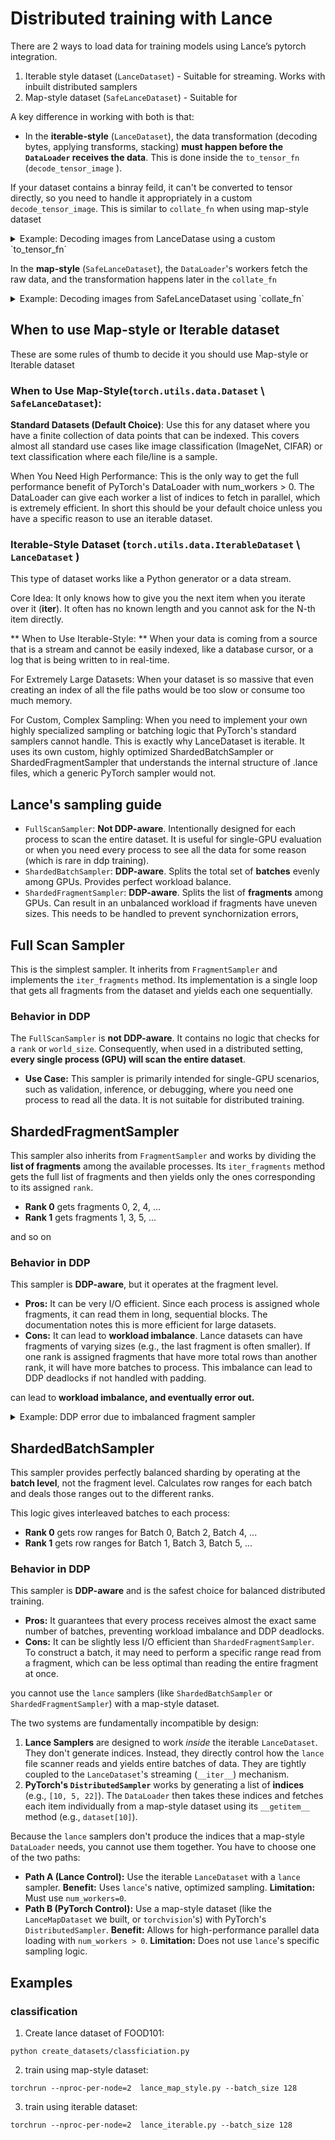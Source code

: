 # Distributed training with Lance

There are 2 ways to load data for training models using Lance’s pytorch integration. 

1. Iterable style dataset (`LanceDataset`) - Suitable for streaming. Works with inbuilt distributed samplers
2. Map-style dataset (`SafeLanceDataset`) - Suitable for

A key difference in working with both is that:

- In the **iterable-style** (`LanceDataset`), the data transformation (decoding bytes, applying transforms, stacking) **must happen before the `DataLoader` receives the data**. This is done inside the `to_tensor_fn` (`decode_tensor_image` ).

If your dataset contains a binray feild, it can't be converted to tensor directly, so you need to handle it appropriately in a custom
`decode_tensor_image`. This is similar to `collate_fn` when using map-style dataset
<details>
<summary>Example: Decoding images from LanceDatase using a custom `to_tensor_fn` </summary>

```python
def decode_tensor_image(batch, **kwargs):
    images = []
    labels = []
    for item in batch.to_pylist():
        img = Image.open(io.BytesIO(item["image"])).convert("RGB")
        img = _food101_transform(img)
        images.append(img)
        labels.append(item["label"])
    batch = {
        "image": torch.stack(images),
        "label": torch.tensor(labels, dtype=torch.long)
    }
    return batch

  ds = LanceDataset(
        dataset_path,
        to_tensor_fn=decode_tensor_image,
        batch_size=batch_size,
        sampler=sampler
    )
```

</details>

In the **map-style** (`SafeLanceDataset`), the `DataLoader`'s workers fetch the raw data, and the transformation happens later in the `collate_fn`

<details>
<summary>Example: Decoding images from SafeLanceDataset using `collate_fn` </summary>

```python
from lance.torch.data import SafeLanceDataset, get_safe_loader

def collate_fn(batch_of_dicts):
    """
    Collates a list of dictionaries from SafeLanceDataset into a single batch.
    This function handles decoding the image bytes and applying transforms.
    """
    images = []
    labels = []
    
    transform = transforms.Compose([
        transforms.Resize((224, 224)),
        transforms.ToTensor(),
    ])

    for item in batch_of_dicts:
        image_bytes = item["image"]
        img = Image.open(io.BytesIO(image_bytes)).convert("RGB")
        img_tensor = transform(img)
        images.append(img_tensor)
        labels.append(item["label"])
        
    return {
        "image": torch.stack(images),
        "label": torch.tensor(labels, dtype=torch.long)
    }

    loader = get_safe_loader(
        dataset,
        batch_size=args.batch_size,
        sampler=sampler,
        shuffle=(sampler is None),
        num_workers=args.num_workers,
        collate_fn=collate_fn,
        pin_memory=True,
        persistent_workers=True
    )
```
</details>


## When to use Map-style or Iterable dataset
These are some rules of thumb to decide it you should use Map-style or Iterable dataset

### When to Use Map-Style(`torch.utils.data.Dataset` \ `SafeLanceDataset`):

**Standard Datasets (Default Choice)**: Use this for any dataset where you have a finite collection of data points that can be indexed. This covers almost all standard use cases like image classification (ImageNet, CIFAR) or text classification where each file/line is a sample.

When You Need High Performance: This is the only way to get the full performance benefit of PyTorch's DataLoader with num_workers > 0. The DataLoader can give each worker a list of indices to fetch in parallel, which is extremely efficient.
In short this should be your default choice unless you have a specific reason to use an iterable dataset.

### Iterable-Style Dataset (`torch.utils.data.IterableDataset` \ `LanceDataset` )
This type of dataset works like a Python generator or a data stream.

Core Idea: It only knows how to give you the next item when you iterate over it (__iter__). It often has no known length and you cannot ask for the N-th item directly.

** When to Use Iterable-Style: **
When your data is coming from a source that is a stream and cannot be easily indexed, like a database cursor, or a log that is being written to in real-time.

For Extremely Large Datasets: When your dataset is so massive that even creating an index of all the file paths would be too slow or consume too much memory.

For Custom, Complex Sampling: When you need to implement your own highly specialized sampling or batching logic that PyTorch's standard samplers cannot handle. This is exactly why LanceDataset is iterable. It uses its own custom, highly optimized ShardedBatchSampler or ShardedFragmentSampler that understands the internal structure of .lance files, which a generic PyTorch sampler would not.

## Lance's sampling guide

- `FullScanSampler`: **Not DDP-aware**. Intentionally designed for each process to scan the entire dataset. It is useful for single-GPU evaluation or when you need every process to see all the data for some reason (which is rare in ddp training).
- `ShardedBatchSampler`: **DDP-aware**. Splits the total set of **batches** evenly among GPUs. Provides perfect workload balance.
- `ShardedFragmentSampler`: **DDP-aware**. Splits the list of **fragments** among GPUs. Can result in an unbalanced workload if fragments have uneven sizes. This needs to be handled to prevent synchornization errors,

## Full Scan Sampler

This is the simplest sampler. It inherits from `FragmentSampler` and implements the `iter_fragments` method. Its implementation is a single loop that gets all fragments from the dataset and yields each one sequentially.

### Behavior in DDP

The `FullScanSampler` is **not DDP-aware**. It contains no logic that checks for a `rank` or `world_size`. Consequently, when used in a distributed setting, **every single process (GPU) will scan the entire dataset**.

- **Use Case:** This sampler is primarily intended for single-GPU scenarios, such as validation, inference, or debugging, where you need one process to read all the data. It is not suitable for distributed training.

## ShardedFragmentSampler

This sampler also inherits from `FragmentSampler` and works by dividing the **list of fragments** among the available processes. Its `iter_fragments` method gets the full list of fragments and then yields only the ones corresponding to its assigned `rank`.

- **Rank 0** gets fragments 0, 2, 4, ...
- **Rank 1** gets fragments 1, 3, 5, ...

and so on

### Behavior in DDP

This sampler is **DDP-aware**, but it operates at the fragment level.

- **Pros:** It can be very I/O efficient. Since each process is assigned whole fragments, it can read them in long, sequential blocks. The documentation notes this is more efficient for large datasets.
- **Cons:** It can lead to **workload imbalance**. Lance datasets can have fragments of varying sizes (e.g., the last fragment is often smaller). If one rank is assigned fragments that have more total rows than another rank, it will have more batches to process. This imbalance can lead to DDP deadlocks if not handled with padding.


can lead to **workload imbalance, and eventually error out.** 

<details>
<summary>Example: DDP error due to imbalanced fragment sampler </summary>

```python

Epoch 1/10: 300it [07:12,  1.44s/it, loss=1.07]  
[Epoch 0] Loss: 980.4352, Epoch Time: 432.61s
Epoch 2/10: 133it [03:17,  1.48s/it, loss=5.98]
Epoch 2/10: 300it [07:24,  1.48s/it, loss=2.49]
[Epoch 1] Loss: 1200.9648, Epoch Time: 444.51s
Epoch 3/10: 300it [07:22,  1.48s/it, loss=3.24]
[Epoch 2] Loss: 1324.9992, Epoch Time: 442.84s
Epoch 4/10: 300it [07:23,  1.48s/it, loss=3.69]
[Epoch 3] Loss: 1371.6891, Epoch Time: 443.10s
Epoch 5/10: 300it [07:23,  1.48s/it, loss=3.91]
[Epoch 4] Loss: 1384.9732, Epoch Time: 443.12s, Val Acc: 0.0196
Epoch 6/10: 300it [07:24,  1.48s/it, loss=3.94]
[Epoch 5] Loss: 1388.0216, Epoch Time: 444.14s
Epoch 7/10: 300it [07:24,  1.48s/it, loss=4]   
[Epoch 6] Loss: 1388.9526, Epoch Time: 444.02s
Epoch 8/10: 300it [07:24,  1.48s/it, loss=3.99]
[Epoch 7] Loss: 1388.8115, Epoch Time: 444.43s
Epoch 9/10: 300it [07:24,  1.48s/it, loss=2.29]
[Epoch 8] Loss: 1314.3089, Epoch Time: 444.65s
Epoch 9/10: 300it [07:24,  1.48s/it, loss=2.29]]
[Epoch 8] Loss: 1314.3089, Epoch Time: 444.65s
Epoch 10/10: 240it [05:55,  1.47s/it, loss=5.46][rank0]:[E709 17:05:38.162555850 ProcessGroupNCCL.cpp:632] [Rank 0] Watchdog caught collective operation timeout: WorkNCCL(SeqNum=20585, OpType=ALLREDUCE, NumelIn=1259621, NumelOut=1259621, Timeout(ms)=600000) ran for 600000 milliseconds before timing out.
[rank0]:[E709 17:05:38.162814866 ProcessGroupNCCL.cpp:2271] [PG ID 0 PG GUID 0(default_pg) Rank 0]  failure detected by watchdog at work sequence id: 20585 PG status: last enqueued work: 20589, last completed work: 20584
[rank0]:[E709 17:05:38.162832798 ProcessGroupNCCL.cpp:670] Stack trace of the failed collective not found, potentially because FlightRecorder is disabled. You can enable it by setting TORCH_NCCL_TRACE_BUFFER_SIZE to a non-zero value.
[rank0]:[E709 17:05:38.162895613 ProcessGroupNCCL.cpp:2106] [PG ID 0 PG GUID 0(default_pg) Rank 0] First PG on this rank to signal dumping.
[rank0]:[E709 17:05:38.482119928 ProcessGroupNCCL.cpp:1746] [PG ID 0 PG GUID 0(default_pg) Rank 0] Received a dump signal due to a collective timeout from this local rank and we will try our best to dump the debug info. Last enqueued NCCL work: 20589, last completed NCCL work: 20584.This is most likely caused by incorrect usages of collectives, e.g., wrong sizes used across ranks, the order of collectives is not same for all ranks or the scheduled collective, for some reason, didn't run. Additionally, this can be caused by GIL deadlock or other reasons such as network errors or bugs in the communications library (e.g. NCCL), etc. 
[rank0]:[E709 17:05:38.482326987 ProcessGroupNCCL.cpp:1536] [PG ID 0 PG GUID 0(default_pg) Rank 0] ProcessGroupNCCL preparing to dump debug info. Include stack trace: 1
Epoch 10/10: 241it [15:55, 181.19s/it, loss=5.09][rank0]:[E709 17:05:39.081662161 ProcessGroupNCCL.cpp:684] [Rank 0] Some NCCL operations have failed or timed out. Due to the asynchronous nature of CUDA kernels, subsequent GPU operations might run on corrupted/incomplete data.
[rank0]:[E709 17:05:39.081690629 ProcessGroupNCCL.cpp:698] [Rank 0] To avoid data inconsistency, we are taking the entire process down.
[rank0]:[E709 17:05:39.083402482 ProcessGroupNCCL.cpp:1899] [PG ID 0 PG GUID 0(default_pg) Rank 0] Process group watchdog thread terminated with exception: [Rank 0] Watchdog caught collective operation timeout: WorkNCCL(SeqNum=20585, OpType=ALLREDUCE, NumelIn=1259621, NumelOut=1259621, Timeout(ms)=600000) ran for 600000 milliseconds before timing out.
Exception raised from checkTimeout at /pytorch/torch/csrc/distributed/c10d/ProcessGroupNCCL.cpp:635 (most recent call first):
frame #0: c10::Error::Error(c10::SourceLocation, std::__cxx11::basic_string<char, std::char_traits<char>, std::allocator<char> >) + 0x98 (0x7f92e62535e8 in /opt/conda/lib/python3.10/site-packages/torch/lib/libc10.so)
frame #1: c10d::ProcessGroupNCCL::WorkNCCL::checkTimeout(std::optional<std::chrono::duration<long, std::ratio<1l, 1000l> > >) + 0x23d (0x7f92e756ea6d in /opt/conda/lib/python3.10/site-packages/torch/lib/libtorch_cuda.so)
frame #2: c10d::ProcessGroupNCCL::watchdogHandler() + 0xc80 (0x7f92e75707f0 in /opt/conda/lib/python3.10/site-packages/torch/lib/libtorch_cuda.so)
frame #3: c10d::ProcessGroupNCCL::ncclCommWatchdog() + 0x14d (0x7f92e7571efd in /opt/conda/lib/python3.10/site-packages/torch/lib/libtorch_cuda.so)
frame #4: <unknown function> + 0xd8198 (0x7f92d7559198 in /opt/conda/bin/../lib/libstdc++.so.6)
frame #5: <unknown function> + 0x7ea7 (0x7f933d48dea7 in /usr/lib/x86_64-linux-gnu/libpthread.so.0)
frame #6: clone + 0x3f (0x7f933d25eadf in /usr/lib/x86_64-linux-gnu/libc.so.6)

terminate called after throwing an instance of 'c10::DistBackendError'
  what():  [PG ID 0 PG GUID 0(default_pg) Rank 0] Process group watchdog thread terminated with exception: [Rank 0] Watchdog caught collective operation timeout: WorkNCCL(SeqNum=20585, OpType=ALLREDUCE, NumelIn=1259621, NumelOut=1259621, Timeout(ms)=600000) ran for 600000 milliseconds before timing out.
Exception raised from checkTimeout at /pytorch/torch/csrc/distributed/c10d/ProcessGroupNCCL.cpp:635 (most recent call first):
frame #0: c10::Error::Error(c10::SourceLocation, std::__cxx11::basic_string<char, std::char_traits<char>, std::allocator<char> >) + 0x98 (0x7f92e62535e8 in /opt/conda/lib/python3.10/site-packages/torch/lib/libc10.so)
frame #1: c10d::ProcessGroupNCCL::WorkNCCL::checkTimeout(std::optional<std::chrono::duration<long, std::ratio<1l, 1000l> > >) + 0x23d (0x7f92e756ea6d in /opt/conda/lib/python3.10/site-packages/torch/lib/libtorch_cuda.so)
frame #2: c10d::ProcessGroupNCCL::watchdogHandler() + 0xc80 (0x7f92e75707f0 in /opt/conda/lib/python3.10/site-packages/torch/lib/libtorch_cuda.so)
frame #3: c10d::ProcessGroupNCCL::ncclCommWatchdog() + 0x14d (0x7f92e7571efd in /opt/conda/lib/python3.10/site-packages/torch/lib/libtorch_cuda.so)
frame #4: <unknown function> + 0xd8198 (0x7f92d7559198 in /opt/conda/bin/../lib/libstdc++.so.6)
frame #5: <unknown function> + 0x7ea7 (0x7f933d48dea7 in /usr/lib/x86_64-linux-gnu/libpthread.so.0)
frame #6: clone + 0x3f (0x7f933d25eadf in /usr/lib/x86_64-linux-gnu/libc.so.6)

Exception raised from ncclCommWatchdog at /pytorch/torch/csrc/distributed/c10d/ProcessGroupNCCL.cpp:1905 (most recent call first):
frame #0: c10::Error::Error(c10::SourceLocation, std::__cxx11::basic_string<char, std::char_traits<char>, std::allocator<char> >) + 0x98 (0x7f92e62535e8 in /opt/conda/lib/python3.10/site-packages/torch/lib/libc10.so)
frame #1: <unknown function> + 0x11b4abe (0x7f92e7540abe in /opt/conda/lib/python3.10/site-packages/torch/lib/libtorch_cuda.so)
frame #2: <unknown function> + 0xe07bed (0x7f92e7193bed in /opt/conda/lib/python3.10/site-packages/torch/lib/libtorch_cuda.so)
frame #3: <unknown function> + 0xd8198 (0x7f92d7559198 in /opt/conda/bin/../lib/libstdc++.so.6)
frame #4: <unknown function> + 0x7ea7 (0x7f933d48dea7 in /usr/lib/x86_64-linux-gnu/libpthread.so.0)
frame #5: clone + 0x3f (0x7f933d25eadf in /usr/lib/x86_64-linux-gnu/libc.so.6)

E0709 17:05:39.816000 56204 site-packages/torch/distributed/elastic/multiprocessing/api.py:874] failed (exitcode: -6) local_rank: 0 (pid: 56213) of binary: /opt/conda/bin/python3.10
Traceback (most recent call last):
  File "/opt/conda/bin/torchrun", line 8, in <module>
    sys.exit(main())
  File "/opt/conda/lib/python3.10/site-packages/torch/distributed/elastic/multiprocessing/errors/__init__.py", line 355, in wrapper
    return f(*args, **kwargs)
  File "/opt/conda/lib/python3.10/site-packages/torch/distributed/run.py", line 892, in main
    run(args)
  File "/opt/conda/lib/python3.10/site-packages/torch/distributed/run.py", line 883, in run
    elastic_launch(
  File "/opt/conda/lib/python3.10/site-packages/torch/distributed/launcher/api.py", line 139, in __call__
    return launch_agent(self._config, self._entrypoint, list(args))
  File "/opt/conda/lib/python3.10/site-packages/torch/distributed/launcher/api.py", line 270, in launch_agent
    raise ChildFailedError(
torch.distributed.elastic.multiprocessing.errors.ChildFailedError: 
============================================================
trainer.py FAILED
------------------------------------------------------------
Failures:
  <NO_OTHER_FAILURES>
------------------------------------------------------------
Root Cause (first observed failure):
[0]:
  time      : 2025-07-09_17:05:39
  host      : distributed-training.us-central1-a.c.lance-dev-ayush.internal
  rank      : 0 (local_rank: 0)
  exitcode  : -6 (pid: 56213)
  error_file: <N/A>
  traceback : Signal 6 (SIGABRT) received by PID 56213
============================================================
(base) jupyter@distributed-training:~/lance-dist-training$ 
(base) jupyter@distributed-training:~/lance-dist-training$ python
```
</details>

## ShardedBatchSampler

This sampler provides perfectly balanced sharding by operating at the **batch level**, not the fragment level. Calculates row ranges for each batch and deals those ranges out to the different ranks.

This logic gives interleaved batches to each process:

- **Rank 0** gets row ranges for Batch 0, Batch 2, Batch 4, ...
- **Rank 1** gets row ranges for Batch 1, Batch 3, Batch 5, ...

### Behavior in DDP

This sampler is **DDP-aware** and is the safest choice for balanced distributed training.

- **Pros:** It guarantees that every process receives almost the exact same number of batches, preventing workload imbalance and DDP deadlocks.
- **Cons:** It can be slightly less I/O efficient than `ShardedFragmentSampler`. To construct a batch, it may need to perform a specific range read from a fragment, which can be less optimal than reading the entire fragment at once.


you cannot use the `lance` samplers (like `ShardedBatchSampler` or `ShardedFragmentSampler`) with a map-style dataset.

The two systems are fundamentally incompatible by design:

1. **Lance Samplers** are designed to work *inside* the iterable `LanceDataset`. They don't generate indices. Instead, they directly control how the `lance` file scanner reads and yields entire batches of data. They are tightly coupled to the `LanceDataset`'s streaming (`__iter__`) mechanism.
2. **PyTorch's `DistributedSampler`** works by generating a list of **indices** (e.g., `[10, 5, 22]`). The `DataLoader` then takes these indices and fetches each item individually from a map-style dataset using its `__getitem__` method (e.g., `dataset[10]`).

Because the `lance` samplers don't produce the indices that a map-style `DataLoader` needs, you cannot use them together. You have to choose one of the two paths:

- **Path A (Lance Control):** Use the iterable `LanceDataset` with a `lance` sampler. **Benefit:** Uses `lance`'s native, optimized sampling. **Limitation:** Must use `num_workers=0`.
- **Path B (PyTorch Control):** Use a map-style dataset (like the `LanceMapDataset` we built, or `torchvision`'s) with PyTorch's `DistributedSampler`. **Benefit:** Allows for high-performance parallel data loading with `num_workers > 0`. **Limitation:** Does not use `lance`'s specific sampling logic.


## Examples
### classification
1. Create lance dataset of FOOD101:
```
python create_datasets/classficiation.py
```
2. train using map-style dataset:
```
torchrun --nproc-per-node=2  lance_map_style.py --batch_size 128
```

3. train using iterable dataset:
```
torchrun --nproc-per-node=2  lance_iterable.py --batch_size 128
```
